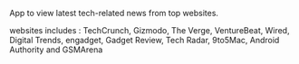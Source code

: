 App to view latest tech-related news from top websites.

websites includes : TechCrunch, Gizmodo, The Verge, VentureBeat, Wired, Digital Trends, engadget, Gadget Review, Tech Radar, 9to5Mac, Android Authority and GSMArena